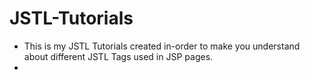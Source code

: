 # JSTL-Tutorials

- This is my JSTL Tutorials created in-order to make you understand about different JSTL Tags used in JSP pages.
- 

